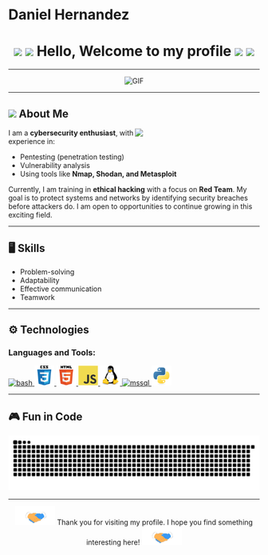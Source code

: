 # Daniel Hernandez
<h1 align="center">
  <img height="40" src="https://github.com/7oSkaaa/7oSkaaa/blob/main/Images/about_me.gif?raw=true">
  <img height="40" src="https://emoji.gg/assets/emoji/7333-parrotdance.gif">
  Hello, Welcome to my profile
  <img height="40" src="https://emoji.gg/assets/emoji/7333-parrotdance.gif">
  <img height="40" src="https://github.com/7oSkaaa/7oSkaaa/blob/main/Images/about_me.gif?raw=true">
</h1>

---

<p align="center">
  <img height="450rem" alt="GIF" src="https://github.com/user-attachments/assets/59f924c4-7caf-4232-8592-8affffcc8371"/>
</p>

---

## <img src = "https://github.com/7oSkaaa/7oSkaaa/blob/main/Images/about_me.gif?raw=true" width = 40px> About Me

<picture>
  <img align="right" src="https://github.com/7oSkaaa/7oSkaaa/blob/main/Images/Right_Side.gif?raw=true" width = 250px>
</picture>

I am a **cybersecurity enthusiast**, with experience in:

- Pentesting (penetration testing)
- Vulnerability analysis
- Using tools like **Nmap, Shodan, and Metasploit**

Currently, I am training in **ethical hacking** with a focus on **Red Team**. My goal is to protect systems and networks by identifying security breaches before attackers do. I am open to opportunities to continue growing in this exciting field.

---

## 🖥️ Skills

- Problem-solving
- Adaptability
- Effective communication
- Teamwork

---

## ⚙️ Technologies

<h3 align="left">Languages and Tools:</h3>
<p align="left">
  <a href="https://www.gnu.org/software/bash/" target="_blank" rel="noreferrer">
    <img src="https://www.vectorlogo.zone/logos/gnu_bash/gnu_bash-icon.svg" alt="bash" width="40" height="40"/>
  </a>
  <a href="https://www.w3schools.com/css/" target="_blank" rel="noreferrer">
    <img src="https://raw.githubusercontent.com/devicons/devicon/master/icons/css3/css3-original-wordmark.svg" alt="css3" width="40" height="40"/>
  </a>
  <a href="https://www.w3.org/html/" target="_blank" rel="noreferrer">
    <img src="https://raw.githubusercontent.com/devicons/devicon/master/icons/html5/html5-original-wordmark.svg" alt="html5" width="40" height="40"/>
  </a>
  <a href="https://developer.mozilla.org/en-US/docs/Web/JavaScript" target="_blank" rel="noreferrer">
    <img src="https://raw.githubusercontent.com/devicons/devicon/master/icons/javascript/javascript-original.svg" alt="javascript" width="40" height="40"/>
  </a>
  <a href="https://www.linux.org/" target="_blank" rel="noreferrer">
    <img src="https://raw.githubusercontent.com/devicons/devicon/master/icons/linux/linux-original.svg" alt="linux" width="40" height="40"/>
  </a>
  <a href="https://www.microsoft.com/en-us/sql-server" target="_blank" rel="noreferrer">
    <img src="https://www.svgrepo.com/show/303229/microsoft-sql-server-logo.svg" alt="mssql" width="40" height="40"/>
  </a>
  <a href="https://www.python.org" target="_blank" rel="noreferrer">
    <img src="https://raw.githubusercontent.com/devicons/devicon/master/icons/python/python-original.svg" alt="python" width="40" height="40"/>
  </a>
</p>

---

## 🎮 Fun in Code

<p align = "center">
  <img src = "https://github.com/7oSkaaa/7oSkaaa/blob/output/github-contribution-grid-snake.svg" alt = "Snake Game"/>
</p>

---

<p align="center">
  <img src="https://github.com/0xAbdulKhalid/0xAbdulKhalid/raw/main/assets/mdImages/handshake.gif" width ="80"> 
  Thank you for visiting my profile. I hope you find something interesting here!
  <img src="https://github.com/0xAbdulKhalid/0xAbdulKhalid/raw/main/assets/mdImages/handshake.gif" width ="80">
</p>



